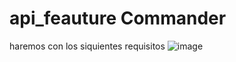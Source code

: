 # api_feauture Commander
haremos con los siquientes requisitos
![image](https://user-images.githubusercontent.com/33709574/167323269-2a7729dd-bb0c-4e32-aa61-96a28c7cbade.png)
